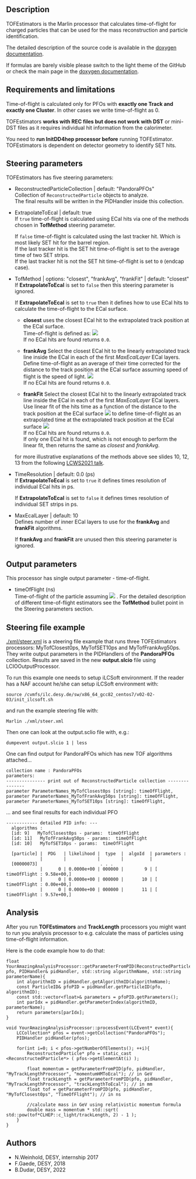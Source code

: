 ## Description

TOFEstimators is the Marlin processor that calculates time-of-flight for charged particles that can be used for the mass reconstruction and particle identification.<br>

The detailed description of the source code is available in the [doxygen documentation](https://www.desy.de/~dudarboh/tof_doc/html/index.html). <br>

If formulas are barely visible please switch to the light theme of the GitHub or check the main page in the [doxygen documentation](https://www.desy.de/~dudarboh/tof_doc/html/index.html).

## Requirements and limitations

Time-of-flight is calculated only for PFOs with **exactly one Track and exactly one Cluster**. In other cases we write time-of-flight as 0.<br>

TOFEstimators **works with REC files but does not work with DST** or mini-DST files as it requires individual hit information from the calorimeter.<br>

You need to **run InitDD4hep processor before** running TOFEstimator. TOFEstimators is dependent on detector geometry to identify SET hits.<br>

## Steering parameters

TOFEstimators has five steering parameters:

+ ReconstructedParticleCollection | default: "PandoraPFOs"<br>
  Collection of `ReconstructedParticle` objects to analyze.<br>
  The final results will be written in the PIDHandler inside this collection.

+ ExtrapolateToEcal | default: true<br>
  If `true` time-of-flight is calculated using ECal hits via one of the methods chosen in **TofMethod** steering parameter.

  If `false` time-of-flight is calculated using the last tracker hit. Which is most likely SET hit for the barrel region.<br>
  If the last tracker hit is the SET hit time-of-flight is set to the average time of two SET strips.<br>
  If the last tracker hit is not the SET hit time-of-flight is set to `0` (endcap case).

+ TofMethod | options: "closest", "frankAvg", "frankFit" | default: "closest"<br>
  If **ExtrapolateToEcal** is set to `false` then this steering parameter is ignored.

  If **ExtrapolateToEcal** is set to `true` then it defines how to use ECal hits to calculate the time-of-flight to the ECal surface.

  - **closest** uses the closest ECal hit to the extrapolated track position at the ECal surface.<br>
  Time-of-flight is defined as: <img src="https://render.githubusercontent.com/render/math?math=\mathrm{TOF} = t_{\mathrm{closest}} - \frac{\left| \vec{r}_{\mathrm{track}} - \vec{r}_{\mathrm{closest}} \right|}{c}"> <br>
  If no ECal hits are found returns `0.0`.

  - **frankAvg** Select the closest ECal hit to the linearly extrapolated track line inside the ECal in each of the first *MaxEcalLayer* ECal layers. Define time-of-flight as an average of their time corrected for the distance to the track position at the ECal surface assuming speed of flight is the speed of light.
  <img src="https://render.githubusercontent.com/render/math?math=\mathrm{TOF} = \frac{1}{\mathrm{MaxEcalLayer}}\sum_{i}^{\mathrm{MaxEcalLayer}} \left( t_{i} - \frac{\left|\vec{r}_{\mathrm{track}} - \vec{r}_{i} \right|}{c} \right)"> <br>
  If no ECal hits are found returns `0.0`.

  - **frankFit** Select the closest ECal hit to the linearly extrapolated track line inside the ECal in each of the first *MaxEcalLayer* ECal layers. Use linear fit of the hits time as a function of the distance to the track position at the ECal surface <img src="https://render.githubusercontent.com/render/math?math=t=f(|\vec{r}_{\mathrm{track}} - \vec{r}_{\mathrm{hit}} |)"> to define time-of-flight as an extrapolated time at the extrapolated track position at the ECal surface <img src="https://render.githubusercontent.com/render/math?math=\mathrm{TOF}=f(|\vec{r}_{\mathrm{track}} - \vec{r}_{\mathrm{hit}} |=0)"> <br>
  If no ECal hits are found returns `0.0`.<br>
  If only one ECal hit is found, which is not enough to perform the linear fit, then returns the same as *closest* and *frankAvg*.

  for more illustrative explanations of the methods above see slides 10, 12, 13 from the following [LCWS2021 talk]((https://indico.cern.ch/event/995633/contributions/4259659/attachments/2209010/3738157/Bohdan_TOF_LCWS2021.pdf)).


+ TimeResolution | default: 0.0 (ps)<br>
  If **ExtrapolateToEcal** is set to `true` it defines times resolution of individual ECal hits in ps.

  If **ExtrapolateToEcal** is set to `false` it defines times resolution of individual SET strips in ps.

+ MaxEcalLayer | default: 10<br>
  Defines number of inner ECal layers to use for the **frankAvg** and **frankFit** algorithms.

  If **frankAvg** and **frankFit** are unused then this steering parameter is ignored.


## Output parameters

This processor has single output parameter - time-of-flight.

+ timeOfFlight (ns)<br>
  Time-of-flight of the particle assuming <img src="https://render.githubusercontent.com/render/math?math=t_{\mathrm{IP}}=0"> . For the detailed description of different time-of-flight estimators see the **TofMethod** bullet point in the Steering parameters section.

## Steering file example

[./xml/steer.xml](./xml/steer.xml) is a steering file example that runs three TOFEstimators processors: MyTofClosest0ps, MyTofSET10ps and MyTofFrankAvg50ps. They write output parameters in the PIDHandlers of the **PandoraPFOs** collection. Results are saved in the new **output.slcio** file using LCIOOutputProcessor.

To run this example one needs to setup iLCSoft environment.
If the reader has a NAF account he/she can setup iLCSoft environment with:<br>

    source /cvmfs/ilc.desy.de/sw/x86_64_gcc82_centos7/v02-02-03/init_ilcsoft.sh

and run the example steering file with:<br>

    Marlin ./xml/steer.xml

Then one can look at the output.sclio file with, e.g.:<br>

    dumpevent output.slcio 1 | less

One can find output for PandoraPFOs which has new TOF algorithms attached...


    collection name : PandoraPFOs
    parameters:
    --------------- print out of ReconstructedParticle collection ---------------
    parameter ParameterNames_MyTofClosest0ps [string]: timeOfFlight,
    parameter ParameterNames_MyTofFrankAvg50ps [string]: timeOfFlight,
    parameter ParameterNames_MyTofSET10ps [string]: timeOfFlight,


... and see final results for each individual PFO


    ------------ detailed PID info: ---
      algorithms :                                        
      [id: 9]   MyTofClosest0ps - params:  timeOfFlight
      [id: 11]   MyTofFrankAvg50ps - params:  timeOfFlight
      [id: 10]   MyTofSET10ps - params:  timeOfFlight

      [particle] |  PDG   | likelihood |  type  |  algoId  | parameters :
                 |        |            |        |          |              
      [00000073]                        . . .
                 |      0 | 0.0000e+00 | 000000 |        9 | [ timeOfFlight : 9.58e+00,]
                 |      0 | 0.0000e+00 | 000000 |       10 | [ timeOfFlight : 0.00e+00,]
                 |      0 | 0.0000e+00 | 000000 |       11 | [ timeOfFlight : 9.57e+00,]

## Analysis

After you run **TOFEstimators** and **TrackLength** processors you might want to run you analysis processor to e.g. calculate the mass of particles using time-of-flight information.

Here is the code example how to do that:

    float YourAmazingAnalysisProcessor::getParameterFromPID(ReconstructedParticle* pfo, PIDHandler& pidHandler, std::string algorithmName, std::string parameterName){
        int algorithmID = pidHandler.getAlgorithmID(algorithmName);
        const ParticleID& pfoPID = pidHandler.getParticleID(pfo, algorithmID);
        const std::vector<float>& parameters = pfoPID.getParameters();
        int parIdx = pidHandler.getParameterIndex(algorithmID, parameterName);
        return parameters[parIdx]; 
    }

    void YourAmazingAnalysisProcessor::processEvent(LCEvent* event){
        LCCollection* pfos = event->getCollection("PandoraPFOs");
        PIDHandler pidHandler(pfos);

        for(int i=0; i < pfos->getNumberOfElements(); ++i){
            ReconstructedParticle* pfo = static_cast <ReconstructedParticle*> ( pfos->getElementAt(i) );

            float momentum = getParameterFromPID(pfo, pidHandler, "MyTrackLengthProcessor", "momentumHMToEcal"); // in GeV
            float trackLength = getParameterFromPID(pfo, pidHandler, "MyTrackLengthProcessor", "trackLengthToEcal"); // in mm
            float tof = getParameterFromPID(pfo, pidHandler, "MyTofClosest0ps", "TimeOfFlight"); // in ns

            //calculate mass in GeV using relativistic momentum formula
            double mass = momentum * std::sqrt( std::pow(tof*CLHEP::c_light/trackLength, 2) - 1 );
        }
    }


## Authors
- N.Weinhold, DESY, internship 2017<br>
- F.Gaede, DESY, 2018<br>
- B.Dudar, DESY, 2022<br>
